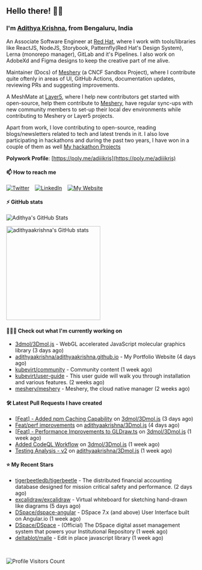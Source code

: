 ## Hello there! 👋🏻
  
### I'm [Adithya Krishna](https://adithyaakrishna.github.io/), from <b>Bengaluru, India</b></br>

An Associate Software Engineer at [Red Hat](https://www.redhat.com), where I work with tools/libraries like ReactJS, NodeJS, Storybook, Patternfly(Red Hat's Design System), Lerna (monorepo manager), GitLab and it's Pipelines. I also work on AdobeXd and Figma designs to keep the creative part of me alive.

Maintainer (Docs) of [Meshery](https://github.com/meshery) (a CNCF Sandbox Project), where I contribute quite oftenly in areas of UI, GitHub Actions, documentation updates, reviewing PRs and suggesting improvements.

A MeshMate at [Layer5](https://layer5.io), where I help new contributors get started with open-source, help them contribute to [Meshery](https://github.com/meshery), have regular sync-ups with new community members to set-up their local dev environments while contributing to Meshery or Layer5 projects.

Apart from work, I love contributing to open-source, reading blogs/newsletters related to tech and latest trends in it. I also love participating in hackathons and during the past two years, I have won in a couple of them as well [My hackathon Projects](http://bit.ly/adikris-hackathons)

**Polywork Profile**: [https://poly.me/adiiikris](https://poly.me/adiiikris)

#### 📫 How to reach me

[![Twitter](https://img.shields.io/badge/-@adii_kris-%231DA1F2?style=for-the-badge&logo=twitter&logoColor=ffffff)](https://twitter.com/adii_kris) &ensp;
[![LinkedIn](https://img.shields.io/badge/-Adithya%20Krishna-%230A67C3?style=for-the-badge&logo=linkedin&logoColor=ffffff)](https://www.linkedin.com/in/adiiikris/) &ensp;
[![My Website](https://img.shields.io/badge/-My%20Website-%230A67C3?style=for-the-badge)](https://adithyaakrishna.github.io/)


#### ⚡️ GitHub stats

![Adithya's GitHub Stats](https://github-readme-stats.vercel.app/api?username=adithyaakrishna&show_icons=true&hide_border=true&title_color=fff&icon_color=79ff97&text_color=9f9f9f&bg_color=151515)


<a href="https://quine.sh/profile/adithyaakrishna"><img src="https://stats.quine.sh/adithyaakrishna/github?simple=true" alt="adithyaakrishna's GitHub stats" width="250px"></a>

#### 🧑🏻‍💻 Check out what I'm currently working on

- [3dmol/3Dmol.js](https://github.com/3dmol/3Dmol.js) - WebGL accelerated JavaScript molecular graphics library (3 days ago)
- [adithyaakrishna/adithyaakrishna.github.io](https://github.com/adithyaakrishna/adithyaakrishna.github.io) - My Portfolio Website (4 days ago)
- [kubevirt/community](https://github.com/kubevirt/community) - Community content (1 week ago)
- [kubevirt/user-guide](https://github.com/kubevirt/user-guide) - This user guide will walk you through installation and various features. (2 weeks ago)
- [meshery/meshery](https://github.com/meshery/meshery) - Meshery, the cloud native manager (2 weeks ago)

#### 🛠 Latest Pull Requests I have created

- [[Feat] - Added npm Caching Capability](https://github.com/3dmol/3Dmol.js/pull/667) on [3dmol/3Dmol.js](https://github.com/3dmol/3Dmol.js) (3 days ago)
- [Feat/perf improvements](https://github.com/adithyaakrishna/3Dmol.js/pull/3) on [adithyaakrishna/3Dmol.js](https://github.com/adithyaakrishna/3Dmol.js) (4 days ago)
- [[Feat] - Performance Improvements to GLDraw.ts](https://github.com/3dmol/3Dmol.js/pull/662) on [3dmol/3Dmol.js](https://github.com/3dmol/3Dmol.js) (1 week ago)
- [Added CodeQL Workflow](https://github.com/3dmol/3Dmol.js/pull/659) on [3dmol/3Dmol.js](https://github.com/3dmol/3Dmol.js) (1 week ago)
- [Testing Analysis - v2](https://github.com/adithyaakrishna/3Dmol.js/pull/2) on [adithyaakrishna/3Dmol.js](https://github.com/adithyaakrishna/3Dmol.js) (1 week ago)

#### ⭐ My Recent Stars

- [tigerbeetledb/tigerbeetle](https://github.com/tigerbeetledb/tigerbeetle) - The distributed financial accounting database designed for mission critical safety and performance. (2 days ago)
- [excalidraw/excalidraw](https://github.com/excalidraw/excalidraw) - Virtual whiteboard for sketching hand-drawn like diagrams (5 days ago)
- [DSpace/dspace-angular](https://github.com/DSpace/dspace-angular) - DSpace 7.x (and above) User Interface built on Angular.io (1 week ago)
- [DSpace/DSpace](https://github.com/DSpace/DSpace) - (Official) The DSpace digital asset management system that powers your Institutional Repository (1 week ago)
- [deltablot/malle](https://github.com/deltablot/malle) - Edit in place javascript library (1 week ago)

<br> 

![Profile Visitors Count](https://profile-counter.glitch.me/adithyaakrishna/count.svg)
